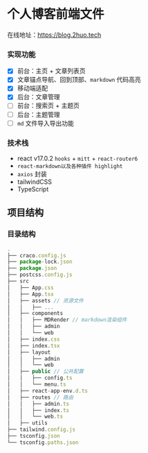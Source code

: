 # 个人博客前端文件

在线地址：https://blog.2huo.tech

### 实现功能

- [x] 前台：主页 + 文章列表页
- [x] 文章锚点导航、回到顶部、`markdown` 代码高亮
- [x] 移动端适配
- [x] 后台：文章管理
- [ ] 前台：搜索页 + 主题页
- [ ] 后台：主题管理
- [ ] `md` 文件导入导出功能

### 技术栈

- react v17.0.2 `hooks` + `mitt` + `react-router6`
- `react-markdown以及各种插件 highlight`
- `axios` 封装
- tailwindCSS
- TypeScript

## 项目结构

### 目录结构

```js
.
├── craco.config.js
├── package-lock.json
├── package.json
├── postcss.config.js
├── src
│   ├── App.css
│   ├── App.tsx
│   ├── assets // 资源文件
│   │   ├── ...
│   ├── components
│   │   ├── MDRender // markdown渲染组件
│   │   ├── admin
│   │   └── web
│   ├── index.css
│   ├── index.tsx
│   ├── layout
│   │   ├── admin
│   │   └── web
│   ├── public // 公共配置
│   │   ├── config.ts
│   │   └── menu.ts
│   ├── react-app-env.d.ts
│   ├── routes // 路由
│   │   ├── admin.ts
│   │   ├── index.ts
│   │   └── web.ts
│   ├── utils
├── tailwind.config.js
├── tsconfig.json
└── tsconfig.paths.json

```
